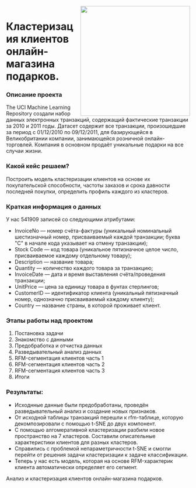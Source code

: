 <center> <img src=https://salesupnow.ru/storage/app/media/pipeople.png align="right" width="300"/> </center>

# Кластеризация клиентов онлайн-магазина подарков.

### Описание проекта    
The UCI Machine Learning Repository создали набор данных электронных транзакций, содержащий фактические транзакции за 2010 и 2011 годы. Датасет содержит все транзакции, произошедшие за период с 01/12/2010 по 09/12/2011, для базирующейся в Великобритании компании, занимающейся розничной онлайн-торговлей. Компания в основном продаёт уникальные подарки на все случаи жизни.

### Какой кейс решаем? 
Построить модель кластеризации клиентов на основе их покупательской способности, частоты заказов и срока давности последней покупки, определить профиль каждого из кластеров.

### Краткая информация о данных
У нас 541909 записей со следующими атрибутами:
* InvoiceNo — номер счёта-фактуры (уникальный номинальный шестизначный номер, присваиваемый каждой транзакции; буква "C" в начале кода указывает на отмену транзакции);
* Stock Code — код товара (уникальное пятизначное целое число, присваиваемое каждому отдельному товару);
* Description — название товара;
* Quantity — количество каждого товара за транзакцию; 
* InvoiceDate — дата и время выставления счёта/проведения транзакции;
* UnitPrice — цена за единицу товара в фунтах стерлингов;
* CustomerID — идентификатор клиента (уникальный пятизначный номер, однозначно присваиваемый каждому клиенту);
* Country — название страны, в которой проживает клиент.

### Этапы работы над проектом  
1. Постановка задачи
2. Знакомство с данными
3. Предобработка и отчистка данных
4. Разведывательный анализ данных
5. RFM-сегментация клиентов часть 1
6. RFM-сегментация клиентов часть 2
7. RFM-сегментация клиентов часть 3
8. Итоги 

### Результаты: 
* Исходнные данные были предобработаны, проведён разведывательный анализ и создание новых признаков.
* От исходной таблицы транзакций перешли к rfm-таблице, которую декомпозировали с помощью t-SNE до двух компонент. 
* С помощью алгомеративной кластеризации разбили новое пространство на 7 кластеров. Составили описательные характеристики клиентов для разных кластеров.
* Справились с проблемой непараметричности t-SNE и смогли перейти от решения задачи кластеризации к задаче классификации. 
* Теперь у нас есть модель, которая на основе RFM-характерик клиента автоматически определяет его сегмент.






















Анализ и кластеризация клиентов онлайн-магазина подарков.
